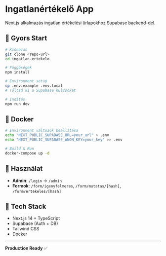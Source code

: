 # Ingatlanértékelő App

Next.js alkalmazás ingatlan értékelési űrlapokhoz Supabase backend-del.

## 🚀 Gyors Start

```bash
# Klónozás
git clone <repo-url>
cd ingatlan-ertekelo

# Függőségek
npm install

# Environment setup
cp .env.example .env.local
# Töltsd ki a Supabase kulcsokat

# Indítás
npm run dev
```

## 🐳 Docker

```bash
# Environment változók beállítása
echo "NEXT_PUBLIC_SUPABASE_URL=your_url" > .env
echo "NEXT_PUBLIC_SUPABASE_ANON_KEY=your_key" >> .env

# Build & Run
docker-compose up -d
```

## 📱 Használat

- **Admin**: `/login` → `/admin` 
- **Formok**: `/form/igenyfelmeres`, `/form/mutatas/[hash]`, `/form/ertekeles/[hash]`

## 🔧 Tech Stack

- Next.js 14 + TypeScript
- Supabase (Auth + DB)
- Tailwind CSS
- Docker

---
**Production Ready** ✅ 
